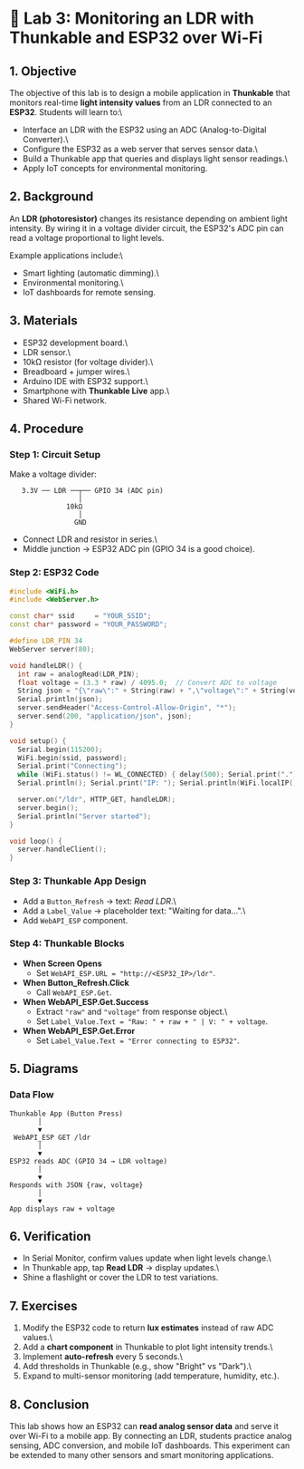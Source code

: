 # 🧪 Lab 3: Monitoring an LDR with Thunkable and ESP32 over Wi-Fi

## 1. Objective

The objective of this lab is to design a mobile application in
**Thunkable** that monitors real-time **light intensity values** from an
LDR connected to an **ESP32**. Students will learn to:\
- Interface an LDR with the ESP32 using an ADC (Analog-to-Digital
Converter).\
- Configure the ESP32 as a web server that serves sensor data.\
- Build a Thunkable app that queries and displays light sensor
readings.\
- Apply IoT concepts for environmental monitoring.

## 2. Background

An **LDR (photoresistor)** changes its resistance depending on ambient
light intensity. By wiring it in a voltage divider circuit, the ESP32's
ADC pin can read a voltage proportional to light levels.

Example applications include:\
- Smart lighting (automatic dimming).\
- Environmental monitoring.\
- IoT dashboards for remote sensing.

## 3. Materials

-   ESP32 development board.\
-   LDR sensor.\
-   10kΩ resistor (for voltage divider).\
-   Breadboard + jumper wires.\
-   Arduino IDE with ESP32 support.\
-   Smartphone with **Thunkable Live** app.\
-   Shared Wi-Fi network.

## 4. Procedure

### Step 1: Circuit Setup

Make a voltage divider:

       3.3V ── LDR ──┬── GPIO 34 (ADC pin)  
                     │  
                  10kΩ  
                     │  
                    GND  

-   Connect LDR and resistor in series.\
-   Middle junction → ESP32 ADC pin (GPIO 34 is a good choice).

### Step 2: ESP32 Code

``` cpp
#include <WiFi.h>
#include <WebServer.h>

const char* ssid     = "YOUR_SSID";
const char* password = "YOUR_PASSWORD";

#define LDR_PIN 34
WebServer server(80);

void handleLDR() {
  int raw = analogRead(LDR_PIN);
  float voltage = (3.3 * raw) / 4095.0;  // Convert ADC to voltage
  String json = "{\"raw\":" + String(raw) + ",\"voltage\":" + String(voltage, 2) + "}";
  Serial.println(json);
  server.sendHeader("Access-Control-Allow-Origin", "*");
  server.send(200, "application/json", json);
}

void setup() {
  Serial.begin(115200);
  WiFi.begin(ssid, password);
  Serial.print("Connecting");
  while (WiFi.status() != WL_CONNECTED) { delay(500); Serial.print("."); }
  Serial.println(); Serial.print("IP: "); Serial.println(WiFi.localIP());

  server.on("/ldr", HTTP_GET, handleLDR);
  server.begin();
  Serial.println("Server started");
}

void loop() {
  server.handleClient();
}
```

### Step 3: Thunkable App Design

-   Add a `Button_Refresh` → text: *Read LDR*.\
-   Add a `Label_Value` → placeholder text: "Waiting for data...".\
-   Add `WebAPI_ESP` component.

### Step 4: Thunkable Blocks

-   **When Screen Opens**
    -   Set `WebAPI_ESP.URL = "http://<ESP32_IP>/ldr"`.
-   **When Button_Refresh.Click**
    -   Call `WebAPI_ESP.Get`.
-   **When WebAPI_ESP.Get.Success**
    -   Extract `"raw"` and `"voltage"` from response object.\
    -   Set `Label_Value.Text = "Raw: " + raw + " | V: " + voltage`.
-   **When WebAPI_ESP.Get.Error**
    -   Set `Label_Value.Text = "Error connecting to ESP32"`.

## 5. Diagrams

### Data Flow

    Thunkable App (Button Press)
           │
           ▼
     WebAPI_ESP GET /ldr
           │
           ▼
    ESP32 reads ADC (GPIO 34 → LDR voltage)
           │
           ▼
    Responds with JSON {raw, voltage}
           │
           ▼
    App displays raw + voltage

## 6. Verification

-   In Serial Monitor, confirm values update when light levels change.\
-   In Thunkable app, tap **Read LDR** → display updates.\
-   Shine a flashlight or cover the LDR to test variations.

## 7. Exercises

1.  Modify the ESP32 code to return **lux estimates** instead of raw ADC
    values.\
2.  Add a **chart component** in Thunkable to plot light intensity
    trends.\
3.  Implement **auto-refresh** every 5 seconds.\
4.  Add thresholds in Thunkable (e.g., show "Bright" vs "Dark").\
5.  Expand to multi-sensor monitoring (add temperature, humidity, etc.).

## 8. Conclusion

This lab shows how an ESP32 can **read analog sensor data** and serve it
over Wi-Fi to a mobile app. By connecting an LDR, students practice
analog sensing, ADC conversion, and mobile IoT dashboards. This
experiment can be extended to many other sensors and smart monitoring
applications.

